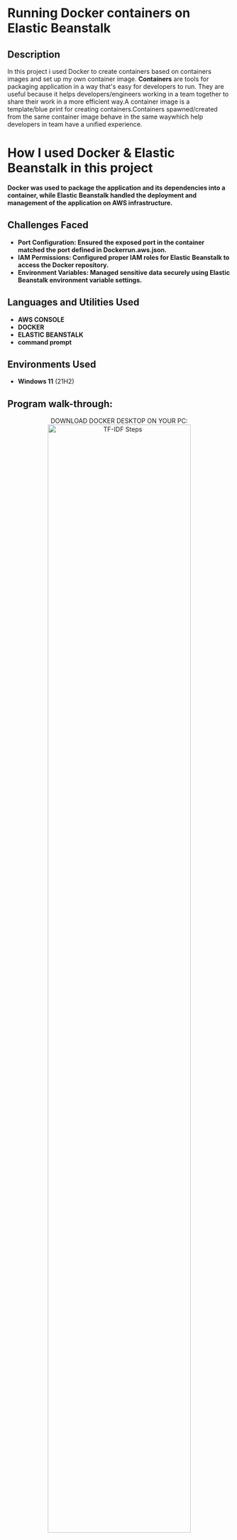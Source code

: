 <h1>Running Docker containers on Elastic Beanstalk</h1>

<h2>Description</h2>
  In this project i used Docker to create containers based on containers images  and set up my own container image.
 <b>Containers</b>
 are tools for packaging application in a way that's easy for developers to run. They are useful because it helps developers/engineers working in a team together to share their work in a more  efficient way.A container image is a template/blue print for creating containers.Containers spawned/created from the same container image behave in the same waywhich help developers in team have a unified experience.
 
<h1>How I used Docker & Elastic Beanstalk in this project</h1> 
 <b>Docker was used to package the application and its dependencies into a container, while Elastic Beanstalk handled the deployment and management of the application on AWS infrastructure.

<h2>Challenges Faced</h2>
<ul>
<li>Port Configuration: Ensured the exposed port in the container matched the port defined in Dockerrun.aws.json.</li>
<li>IAM Permissions: Configured proper IAM roles for Elastic Beanstalk to access the Docker repository.</li>
<li>Environment Variables: Managed sensitive data securely using Elastic Beanstalk environment variable settings.</li>
</ul>

 </b>

<h2>Languages and Utilities Used</h2>

- <b>AWS CONSOLE</b> 
- <b>DOCKER</b>
- <b>ELASTIC BEANSTALK </b>
- <b>command prompt</b>

<h2>Environments Used </h2>

- <b>Windows 11</b> (21H2)

<h2>Program walk-through:</h2>

<p align="center">
DOWNLOAD DOCKER DESKTOP ON YOUR PC: <br/>
 <img src="images/qs1.png" height="80%" width="80%" alt="TF-IDF Steps"/>
<br />
 
<br />
Open command pompt on Mac or Windows then run "docker --version" to get the latest docker installed :  <br/>
<img src="images/qs3.png" height="80%" width="80%" alt="TF-IDF Steps"/>
<br />

<br />
On your command prompt run "-d -p 80:80 nginx to install nginx : The command I ran to start a new container was' 'docker run -d -p 80:80 nginx' which means we running the container in the background(-d) matching port 80 in our host computer to the container's port 80(-p 80:80) <br/>
<img src="images/qs4.png" height="80%" width="80%" alt="cont Steps"/>
<br />

<br />
 Nginx is a web server /a software that helps with serving web content.which means it helps with distributing traffic to your aplication across the instances running your application <br/>
<img src="images/qs6.png" height="80%" width="80%" alt="cont Steps"/>
<br />

<br />
Creat a custom image:  <br/>
<img src="images/qs7.png" height="80%" width="80%" alt="cont Steps"/>
<br />

<br />
 To creat visualization on Quicksight,you'll have to drag relevant fields into the
 Quicksight dashboard's Auto Graph space:  <br/>
<img src="images/qs8.png" height="80%" width="80%" alt="cont Steps"/>
<br />

<br />
Using filters:Filters are useful for specifying the exact subset of data that you are wanting to analyze-effectively excluding any irrelevant data  <br/>
<img src="images/qs9.png" height="80%" width="80%" alt="cont Steps"/>
<br />

<br />
 As a finishing Touch, i' edited the titles of my graph so that the purpose of each
 chart is clear to the reader  <br/>
<img src="images/qs12.png" height="80%" width="80%" alt="cont Steps"/>
<br />

<br />
</p>

<!--
 ```diff
- text in red
+ text in green
! text in orange
# text in gray
@@ text in purple (and bold)@@
```
--!>
